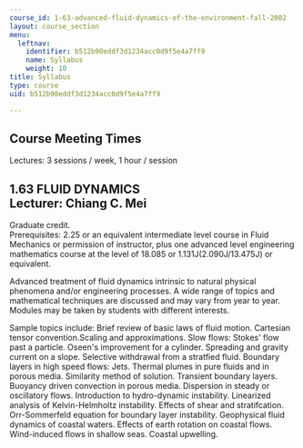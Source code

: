 ```yaml
---
course_id: 1-63-advanced-fluid-dynamics-of-the-environment-fall-2002
layout: course_section
menu:
  leftnav:
    identifier: b512b90eddf3d1234acc0d9f5e4a7ff9
    name: Syllabus
    weight: 10
title: Syllabus
type: course
uid: b512b90eddf3d1234acc0d9f5e4a7ff9

---
```


Course Meeting Times
--------------------

Lectures: 3 sessions / week, 1 hour / session

1.63 FLUID DYNAMICS  
Lecturer: Chiang C. Mei
---------------------------------------------

Graduate credit.  
Prerequisites: 2.25 or an equivalent intermediate level course in Fluid Mechanics or permission of instructor, plus one advanced level engineering mathematics course at the level of 18.085 or 1.131J(2.090J/13.475J) or equivalent.

Advanced treatment of fluid dynamics intrinsic to natural physical phenomena and/or engineering processes. A wide range of topics and mathematical techniques are discussed and may vary from year to year. Modules may be taken by students with different interests.

Sample topics include: Brief review of basic laws of fluid motion. Cartesian tensor convention.Scaling and approximations. Slow flows: Stokes' flow past a particle. Oseen's improvement for a cylinder. Spreading and gravity current on a slope. Selective withdrawal from a stratfied fluid. Boundary layers in high speed flows: Jets. Thermal plumes in pure fluids and in porous media. Similarity method of solution. Transient boundary layers. Buoyancy driven convection in porous media. Dispersion in steady or oscillatory flows. Introduction to hydro-dynamic instability. Linearized analysis of Kelvin-Helmholtz instability. Effects of shear and stratifcation. Orr-Sommerfeld equation for boundary layer instability. Geophysical fluid dynamics of coastal waters. Effects of earth rotation on coastal flows. Wind-induced flows in shallow seas. Coastal upwelling.